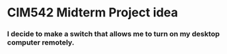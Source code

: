 # CIM542 Midterm Project idea

### I decide to make a switch that allows me to turn on my desktop computer remotely.
